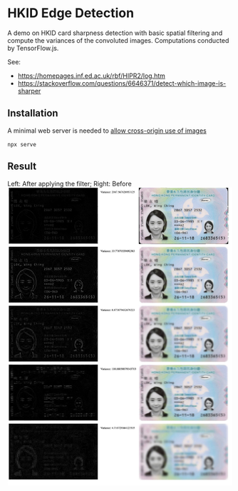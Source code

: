 # HKID Edge Detection

A demo on HKID card sharpness detection with basic spatial filtering and compute the variances of the convoluted images. Computations conducted by TensorFlow.js.

See:
- https://homepages.inf.ed.ac.uk/rbf/HIPR2/log.htm
- https://stackoverflow.com/questions/6646371/detect-which-image-is-sharper

## Installation

A minimal web server is needed to [allow cross-origin use of images](https://developer.mozilla.org/en-US/docs/Web/HTML/CORS_enabled_image)

```
npx serve
```

## Result

Left: After applying the filter; Right: Before
![Sample result](sample-result.png)

